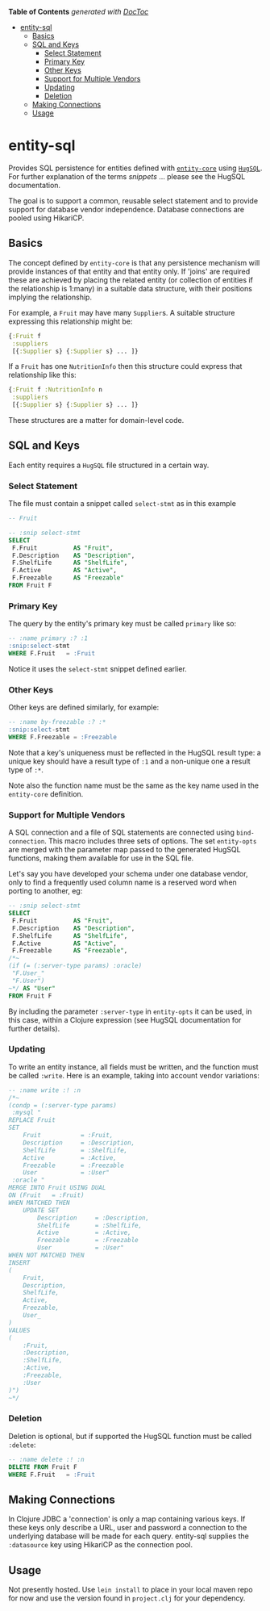 <!-- START doctoc generated TOC please keep comment here to allow auto update -->
<!-- DON'T EDIT THIS SECTION, INSTEAD RE-RUN doctoc TO UPDATE -->
**Table of Contents**  *generated with [DocToc](https://github.com/thlorenz/doctoc)*

- [entity-sql](#entity-sql)
    - [Basics](#basics)
    - [SQL and Keys](#sql-and-keys)
        - [Select Statement](#select-statement)
        - [Primary Key](#primary-key)
        - [Other Keys](#other-keys)
        - [Support for Multiple Vendors](#support-for-multiple-vendors)
        - [Updating](#updating)
        - [Deletion](#deletion)
    - [Making Connections](#making-connections)
    - [Usage](#usage)

<!-- END doctoc generated TOC please keep comment here to allow auto update -->

# entity-sql

Provides SQL persistence for entities defined with [`entity-core`](https://github.com/inqwell/entity-core)
using [`HugSQL`](https://www.hugsql.org). For further explanation of the
terms _snippets_ ... please see the HugSQL documentation.

The goal is to support a common, reusable select statement and to
provide support for database vendor independence. Database connections
are pooled using HikariCP.

## Basics
The concept defined by `entity-core` is that any persistence mechanism
will provide instances of that entity and that entity only. If 'joins'
are required these are achieved by placing the related entity (or
collection of entities if the relationship is 1:many) in a suitable
data structure, with their positions implying the relationship.

For example, a `Fruit` may have many `Supplier`s. A suitable structure
expressing this relationship might be:

```clojure
{:Fruit f
 :suppliers
 [{:Supplier s} {:Supplier s} ... ]}
```

If a `Fruit` has one `NutritionInfo` then this structure could express
that relationship like this:

```clojure
{:Fruit f :NutritionInfo n
 :suppliers
 [{:Supplier s} {:Supplier s} ... ]}
```

These structures are a matter for domain-level code.

## SQL and Keys
Each entity requires a `HugSQL` file structured in a certain way.

### Select Statement
The file must contain a snippet called `select-stmt` as in this example
```SQL
-- Fruit

-- :snip select-stmt
SELECT
 F.Fruit          AS "Fruit",
 F.Description    AS "Description",
 F.ShelfLife      AS "ShelfLife",
 F.Active         AS "Active",
 F.Freezable      AS "Freezable"
FROM Fruit F
```

### Primary Key
The query by the entity's primary key must be called `primary` like so:
```SQL
-- :name primary :? :1
:snip:select-stmt
WHERE F.Fruit   = :Fruit
```
Notice it uses the `select-stmt` snippet defined earlier.

### Other Keys
Other keys are defined similarly, for example:
```sql
-- :name by-freezable :? :*
:snip:select-stmt
WHERE F.Freezable = :Freezable
```
Note that a key's uniqueness must be reflected in the HugSQL
result type: a unique key should have a result type of `:1` and
a non-unique one a result type of `:*`.

Note also the function name must be the same as the key name used
in the `entity-core` definition.

### Support for Multiple Vendors
A SQL connection and a file of SQL statements are connected
using `bind-connection`. This macro includes
three sets of options. The set `entity-opts` are merged with the
parameter map passed to the generated HugSQL functions, making
them available for use in the SQL file.

Let's say you have developed your schema under one database vendor,
only to find a frequently used column name is a reserved word when
porting to another, eg:

```sql
-- :snip select-stmt
SELECT
 F.Fruit          AS "Fruit",
 F.Description    AS "Description",
 F.ShelfLife      AS "ShelfLife",
 F.Active         AS "Active",
 F.Freezable      AS "Freezable",
/*~
(if (= (:server-type params) :oracle)
 "F.User_"
 "F.User")
~*/ AS "User"
FROM Fruit F
```

By including the parameter `:server-type` in `entity-opts` it can be
used, in this case, within a Clojure expression (see HugSQL
documentation for further details).

### Updating
To write an entity instance, all fields must be written, and the
function must be called `:write`. Here is an example, taking into
account vendor variations:

```sql
-- :name write :! :n
/*~
(condp = (:server-type params)
 :mysql "
REPLACE Fruit
SET
    Fruit           = :Fruit,
    Description     = :Description,
    ShelfLife       = :ShelfLife,
    Active          = :Active,
    Freezable       = :Freezable
    User            = :User"
 :oracle "
MERGE INTO Fruit USING DUAL
ON (Fruit   = :Fruit)
WHEN MATCHED THEN
    UPDATE SET
        Description     = :Description,
        ShelfLife       = :ShelfLife,
        Active          = :Active,
        Freezable       = :Freezable
        User            = :User"
WHEN NOT MATCHED THEN
INSERT
(
    Fruit,
    Description,
    ShelfLife,
    Active,
    Freezable,
    User_
)
VALUES
(
    :Fruit,
    :Description,
    :ShelfLife,
    :Active,
    :Freezable,
    :User
)")
~*/
```

### Deletion
Deletion is optional, but if supported the HugSQL function must
be called `:delete`:

```sql
-- :name delete :! :n
DELETE FROM Fruit F
WHERE F.Fruit   = :Fruit
```

## Making Connections
In Clojure JDBC a 'connection' is only a map containing various
keys. If these keys only describe a URL, user and password
a connection to the underlying database will be made for each query.
entity-sql supplies the `:datasource` key using HikariCP as the
connection pool.

## Usage

Not presently hosted. Use `lein install` to place in your local maven
repo for now and use the version found in `project.clj` for your
dependency.

